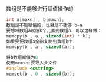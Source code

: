 

数组是不能够进行赋值操作的

```c
int a[maxn] , b[maxn];
数组是不能赋值的，也就是不能够 b=a
要想将数组a赋值k个元素到数组b，可以这样做：
memcpy(b , a , sizeof(int) * k);
如果要把数组a全部复制到数组b中
memcpy(b , a , sizeof(a));
```

```c
将b数组赋值为0
使用memset要导入头文件
#include <cstring>
memset(b , 0 , sizeof(b));
```



